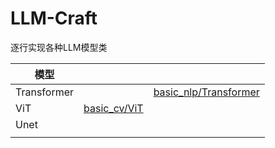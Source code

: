 # LLM-Craft
逐行实现各种LLM模型类

| 模型        |      |      |
| ----------- | ---- | ---- |
| Transformer |      |  [basic_nlp/Transformer](./basic_nlp/transformer_encoder.py)    |
| ViT         |   [basic_cv/ViT](./basic_cv/vit.py)   |      |
| Unet        |      |      |
|             |      |      |

